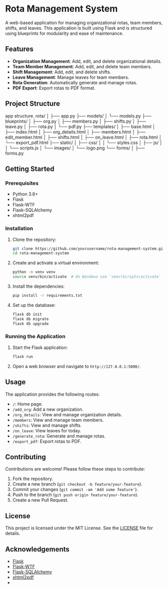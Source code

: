 # Rota Management System

A web-based application for managing organizational rotas, team members, shifts, and leaves. This application is built using Flask and is structured using blueprints for modularity and ease of maintenance.

## Features

- **Organization Management**: Add, edit, and delete organizational details.
- **Team Member Management**: Add, edit, and delete team members.
- **Shift Management**: Add, edit, and delete shifts.
- **Leave Management**: Manage leaves for team members.
- **Rota Generation**: Automatically generate and manage rotas.
- **PDF Export**: Export rotas to PDF format.

## Project Structure
app structure.
rota/
│
├── app.py
├── models/
│   └── models.py
├── blueprints/
│   ├── org.py
│   ├── members.py
│   ├── shifts.py
│   ├── leave.py
│   ├── rota.py
│   └── pdf.py
├── templates/
│   ├── base.html
│   ├── index.html
│   ├── org_details.html
│   ├── members.html
│   ├── edit_member.html
│   ├── shifts.html
│   ├── on_leave.html
│   ├── rota.html
│   └── export_pdf.html
├── static/
│   ├── css/
│   │   └── styles.css
│   ├── js/
│   │   └── scripts.js
│   └── images/
│       └── logo.png
└── forms/
│   ├── forms.py
## Getting Started

### Prerequisites

- Python 3.8+
- Flask
- Flask-WTF
- Flask-SQLAlchemy
- xhtml2pdf

### Installation

1. Clone the repository:
    ```sh
    git clone https://github.com/yourusername/rota-management-system.git
    cd rota-management-system
    ```

2. Create and activate a virtual environment:
    ```sh
    python -m venv venv
    source venv/bin/activate  # On Windows use `venv\Scripts\activate`
    ```

3. Install the dependencies:
    ```sh
    pip install -r requirements.txt
    ```

4. Set up the database:
    ```sh
    flask db init
    flask db migrate
    flask db upgrade
    ```

### Running the Application

1. Start the Flask application:
    ```sh
    flask run
    ```

2. Open a web browser and navigate to `http://127.0.0.1:5000/`.

## Usage

The application provides the following routes:

- `/`: Home page.
- `/add_org`: Add a new organization.
- `/org_details`: View and manage organization details.
- `/members`: View and manage team members.
- `/shifts`: View and manage shifts.
- `/on_leave`: View leaves for today.
- `/generate_rota`: Generate and manage rotas.
- `/export_pdf`: Export rotas to PDF.

## Contributing

Contributions are welcome! Please follow these steps to contribute:

1. Fork the repository.
2. Create a new branch (`git checkout -b feature/your-feature`).
3. Commit your changes (`git commit -am 'Add some feature'`).
4. Push to the branch (`git push origin feature/your-feature`).
5. Create a new Pull Request.

## License

This project is licensed under the MIT License. See the [LICENSE](LICENSE) file for details.

## Acknowledgements

- [Flask](https://flask.palletsprojects.com/)
- [Flask-WTF](https://flask-wtf.readthedocs.io/)
- [Flask-SQLAlchemy](https://flask-sqlalchemy.palletsprojects.com/)
- [xhtml2pdf](https://github.com/xhtml2pdf/xhtml2pdf)
- 
